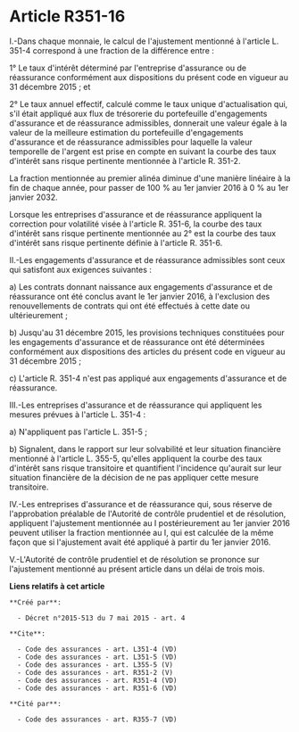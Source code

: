 # Article R351-16

I.-Dans chaque monnaie, le calcul de l'ajustement mentionné à l'article L. 351-4 correspond à une fraction de la différence
entre : 

1° Le taux d'intérêt déterminé par l'entreprise d'assurance ou de réassurance conformément aux dispositions du présent code
en vigueur au 31 décembre 2015 ; et 

2° Le taux annuel effectif, calculé comme le taux unique d'actualisation qui, s'il était appliqué aux flux de trésorerie du
portefeuille d'engagements d'assurance et de réassurance admissibles, donnerait une valeur égale à la valeur de la meilleure
estimation du portefeuille d'engagements d'assurance et de réassurance admissibles pour laquelle la valeur temporelle de
l'argent est prise en compte en suivant la courbe des taux d'intérêt sans risque pertinente mentionnée à l'article R. 351-2. 

La fraction mentionnée au premier alinéa diminue d'une manière linéaire à la fin de chaque année, pour passer de 100 % au 1er
janvier 2016 à 0 % au 1er janvier 2032. 

Lorsque les entreprises d'assurance et de réassurance appliquent la correction pour volatilité visée à l'article R. 351-6, la
courbe des taux d'intérêt sans risque pertinente mentionnée au 2° est la courbe des taux d'intérêt sans risque pertinente
définie à l'article R. 351-6. 

II.-Les engagements d'assurance et de réassurance admissibles sont ceux qui satisfont aux exigences suivantes : 

a) Les contrats donnant naissance aux engagements d'assurance et de réassurance ont été conclus avant le 1er janvier 2016, à
l'exclusion des renouvellements de contrats qui ont été effectués à cette date ou ultérieurement ; 

b) Jusqu'au 31 décembre 2015, les provisions techniques constituées pour les engagements d'assurance et de réassurance ont
été déterminées conformément aux dispositions des articles du présent code en vigueur au 31 décembre 2015 ; 

c) L'article R. 351-4 n'est pas appliqué aux engagements d'assurance et de réassurance. 

III.-Les entreprises d'assurance et de réassurance qui appliquent les mesures prévues à l'article L. 351-4 : 

a) N'appliquent pas l'article L. 351-5 ; 

b) Signalent, dans le rapport sur leur solvabilité et leur situation financière mentionné à l'article L. 355-5, qu'elles
appliquent la courbe des taux d'intérêt sans risque transitoire et quantifient l'incidence qu'aurait sur leur situation
financière de la décision de ne pas appliquer cette mesure transitoire. 

IV.-Les entreprises d'assurance et de réassurance qui, sous réserve de l'approbation préalable de l'Autorité de contrôle
prudentiel et de résolution, appliquent l'ajustement mentionnée au I postérieurement au 1er janvier 2016 peuvent utiliser la
fraction mentionnée au I, qui est calculée de la même façon que si l'ajustement avait été appliqué à partir du 1er janvier
2016. 

V.-L'Autorité de contrôle prudentiel et de résolution se prononce sur l'ajustement mentionné au présent article dans un délai
de trois mois.

**Liens relatifs à cet article**

	**Créé par**:

	  - Décret n°2015-513 du 7 mai 2015 - art. 4

	**Cite**:

	  - Code des assurances - art. L351-4 (VD)
	  - Code des assurances - art. L351-5 (VD)
	  - Code des assurances - art. L355-5 (V)
	  - Code des assurances - art. R351-2 (V)
	  - Code des assurances - art. R351-4 (VD)
	  - Code des assurances - art. R351-6 (VD)

	**Cité par**:

	  - Code des assurances - art. R355-7 (VD)
